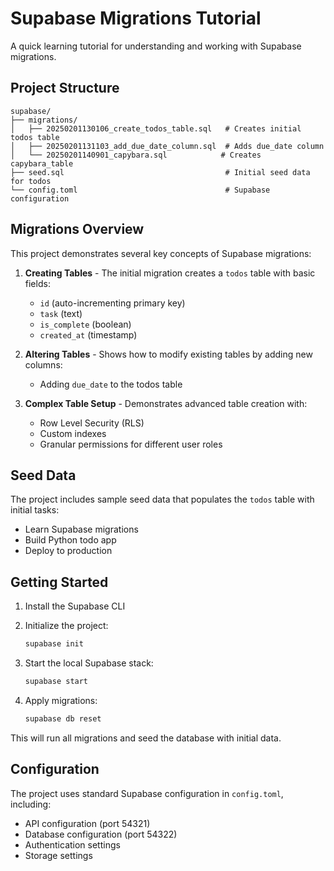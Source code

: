 
# Supabase Migrations Tutorial

A quick learning tutorial for understanding and working with Supabase migrations.

## Project Structure

```
supabase/
├── migrations/
│   ├── 20250201130106_create_todos_table.sql   # Creates initial todos table
│   ├── 20250201131103_add_due_date_column.sql  # Adds due_date column
│   └── 20250201140901_capybara.sql            # Creates capybara_table
├── seed.sql                                    # Initial seed data for todos
└── config.toml                                 # Supabase configuration
```

## Migrations Overview

This project demonstrates several key concepts of Supabase migrations:

1. **Creating Tables** - The initial migration creates a `todos` table with basic fields:
   - `id` (auto-incrementing primary key)
   - `task` (text)
   - `is_complete` (boolean)
   - `created_at` (timestamp)

2. **Altering Tables** - Shows how to modify existing tables by adding new columns:
   - Adding `due_date` to the todos table

3. **Complex Table Setup** - Demonstrates advanced table creation with:
   - Row Level Security (RLS)
   - Custom indexes
   - Granular permissions for different user roles

## Seed Data

The project includes sample seed data that populates the `todos` table with initial tasks:
- Learn Supabase migrations
- Build Python todo app
- Deploy to production

## Getting Started

1. Install the Supabase CLI
2. Initialize the project:
   ```bash
   supabase init
   ```

3. Start the local Supabase stack:
   ```bash
   supabase start
   ```

4. Apply migrations:
   ```bash
   supabase db reset
   ```

This will run all migrations and seed the database with initial data.

## Configuration

The project uses standard Supabase configuration in `config.toml`, including:
- API configuration (port 54321)
- Database configuration (port 54322)
- Authentication settings
- Storage settings
